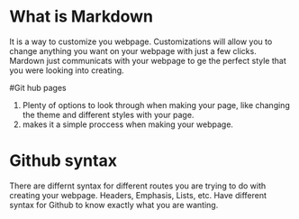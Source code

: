 # What is Markdown
It is a way to customize you webpage. Customizations will allow you to change anything you want on your webpage with just a few clicks. Mardown just communicats with your webpage to ge the perfect style that you were looking into creating.

#Git hub pages
1. Plenty of options to look through when making your page, like changing the theme and different styles with your page.
2. makes it a simple proccess when making your webpage.

# Github syntax
There are differnt syntax for different routes you are trying to do with creating your webpage. Headers, Emphasis, Lists, etc. Have different syntax for Github to know exactly what you are wanting.
